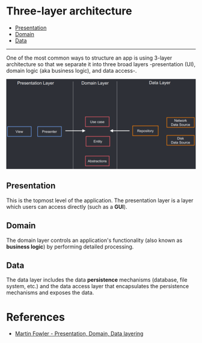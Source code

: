 # Three-layer architecture

* [Presentation](#presentation)
* [Domain](#domain)
* [Data](#data)

---

One of the most common ways to structure an app is using 3-layer architecture so that we separate it into three broad layers -presentation (UI), domain logic (aka business logic), and data access-.

![3-layer](assets/layers.png)

## Presentation

This is the topmost level of the application. The presentation layer is a layer which users can access directly (such as a **GUI**).

## Domain

The domain layer controls an application's functionality (also known as **business logic**) by performing detailed processing.

## Data

The data layer includes the data **persistence** mechanisms (database, file system, etc.) and the data access layer that encapsulates the persistence mechanisms and exposes the data.

# References

- [Martin Fowler - Presentation, Domain, Data layering](https://martinfowler.com/bliki/PresentationDomainDataLayering.html)

